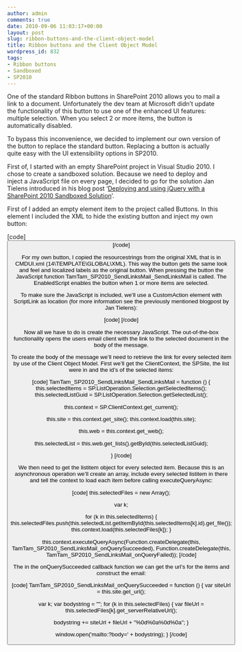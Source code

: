 ```yaml
---
author: admin
comments: true
date: 2010-09-06 11:03:17+00:00
layout: post
slug: ribbon-buttons-and-the-client-object-model
title: Ribbon buttons and the Client Object Model
wordpress_id: 832
tags:
- Ribbon buttons
- Sandboxed
- SP2010
---
```


One of the standard Ribbon buttons in SharePoint 2010 allows you to mail a link to a document. Unfortunately the dev team at Microsoft didn’t update the functionality of this button to use one of the enhanced UI features: multiple selection. When you select 2 or more items, the button is automatically disabled.

To bypass this inconvenience, we decided to implement our own version of the button to replace the standard button. Replacing a button is actually quite easy with the UI extensibility options in SP2010.

First of, I started with an empty SharePoint project in Visual Studio 2010. I chose to create a sandboxed solution. Because we need to deploy and inject a JavaScript file on every page, I decided to go for the solution Jan Tielens introduced in his blog post ‘[Deploying and using jQuery with a SharePoint 2010 Sandboxed Solution](http://weblogs.asp.net/jan/archive/2010/09/02/deploying-and-using-jquery-with-a-sharepoint-2010-sandboxed-solution.aspx)’.

First of I added an empty element item to the project called Buttons. In this element I included the XML to hide the existing button and inject my own button:

[code]
<CustomAction
Id="TTSendLinksEmailRemoveRibbonButton"
Location="CommandUI.Ribbon">
<CommandUIExtension>
<CommandUIDefinitions>
<CommandUIDefinition
Location="Ribbon.Documents.Share.EmailItemLink" />
</CommandUIDefinitions>
</CommandUIExtension>
</CustomAction>
<CustomAction
Id="TTSendLinksEmailButton"
Location="CommandUI.Ribbon"
Sequence="15"
Title="E-mail a link">
<CommandUIExtension>
<CommandUIDefinitions>
<CommandUIDefinition Location="Ribbon.Documents.Share.Controls._children">
<Button
Id="Ribbon.Documents.Share.TTSendLinksEmailButton"
Alt="$Resources:core,cui_ButEmailLink;"
LabelText="$Resources:core,cui_ButEmailLink;"
ToolTipTitle="$Resources:core,cui_ButEmailLink;"
ToolTipDescription="$Resources:core,cui_STT_ButEmailLinkDocument;"
Sequence="15"
Command="TT_SendLinksEmail_Button"
Image16by16="/_layouts/$Resources:core,Language;/images/formatmap16x16.png"
Image16by16Top="-16"
Image16by16Left="-88"
Image32by32="/_layouts/$Resources:core,Language;/images/formatmap32x32.png"
Image32by32Top="-128"
Image32by32Left="-448"
TemplateAlias="o1" />
</CommandUIDefinition>
</CommandUIDefinitions>
<CommandUIHandlers>
<CommandUIHandler
Command="TT_SendLinksEmail_Button"
CommandAction="javascript:function sendLinksMail() {
TamTam_SP2010_SendLinksMail_SendLinksMail();
}
sendLinksMail();"
EnabledScript="javascript:function oneOrMoreEnable() {
var items = SP.ListOperation.Selection.getSelectedItems();
var ci = CountDictionary(items);
return (ci > 0);
}
oneOrMoreEnable();" />
</CommandUIHandlers>
</CommandUIExtension>
</CustomAction>
[/code]

For my own button, I copied the resourcestrings from the original XML that is in CMDUI.xml (14\TEMPLATE\GLOBAL\XML). This way the button gets the same look and feel and localized labels as the original button. When pressing the button the JavaScript function TamTam_SP2010_SendLinksMail_SendLinksMail is called. The EnabledScript enables the button when 1 or more items are selected.

To make sure the JavaScript is included, we’ll use a CustomAction element with ScriptLink as location (for more information see the previously mentioned blogpost by Jan Tielens):

[code]
<CustomAction
ScriptSrc="~SiteCollection/SiteAssets/TamTam.SP2010.EmailALinkMultiple.js"
Location="ScriptLink"
Sequence="10">
</CustomAction>
[/code]

Now all we have to do is create the necessary JavaScript. The out-of-the-box functionality opens the users email client with the link to the selected document in the body of the message.

To create the body of the message we’ll need to retrieve the link for every selected item by use of the Client Object Model. First we’ll get the ClientContext, the SPSite, the list were in and the id’s of the selected items:

[code]
TamTam_SP2010_SendLinksMail_SendLinksMail = function () {
this.selectedItems = SP.ListOperation.Selection.getSelectedItems();
this.selectedListGuid = SP.ListOperation.Selection.getSelectedList();

this.context = SP.ClientContext.get_current();

this.site = this.context.get_site();
this.context.load(this.site);

this.web = this.context.get_web();

this.selectedList = this.web.get_lists().getById(this.selectedListGuid);

}
[/code]

We then need to get the listitem object for every selected item. Because this is an asynchronous operation we’ll create an array, include every selected listitem in there and tell the context to load each item before calling executeQueryAsync:

[code]
this.selectedFiles = new Array();

var k;

for (k in this.selectedItems) {
this.selectedFiles.push(this.selectedList.getItemById(this.selectedItems[k].id).get_file());
this.context.load(this.selectedFiles[k]);
}

this.context.executeQueryAsync(Function.createDelegate(this, TamTam_SP2010_SendLinksMail_onQuerySucceeded), Function.createDelegate(this, TamTam_SP2010_SendLinksMail_onQueryFailed));
[/code]

The in the onQuerySucceeded callback function we can get the url’s for the items and construct the email:

[code]
TamTam_SP2010_SendLinksMail_onQuerySucceeded = function () {
var siteUrl = this.site.get_url();

var k;
var bodystring = "";
for (k in this.selectedFiles) {
var fileUrl = this.selectedFiles[k].get_serverRelativeUrl();

bodystring += siteUrl + fileUrl + "%0d%0a%0d%0a";
}

window.open('mailto:?body=' + bodystring);
}
[/code]
